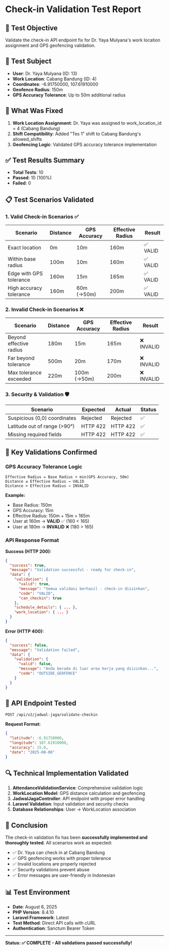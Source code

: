 # Check-in Validation Test Report

## 🎯 **Test Objective**
Validate the check-in API endpoint fix for Dr. Yaya Mulyana's work location assignment and GPS geofencing validation.

## 👤 **Test Subject**
- **User**: Dr. Yaya Mulyana (ID: 13)
- **Work Location**: Cabang Bandung (ID: 4)
- **Coordinates**: -6.91750000, 107.61910000
- **Geofence Radius**: 150m
- **GPS Accuracy Tolerance**: Up to 50m additional radius

## 🔧 **What Was Fixed**
1. **Work Location Assignment**: Dr. Yaya was assigned to work_location_id = 4 (Cabang Bandung)
2. **Shift Compatibility**: Added "Tes 1" shift to Cabang Bandung's allowed_shifts
3. **Geofencing Logic**: Validated GPS accuracy tolerance implementation

## ✅ **Test Results Summary**
- **Total Tests**: 10
- **Passed**: 10 (100%)
- **Failed**: 0

## 📋 **Test Scenarios Validated**

### 1. **Valid Check-in Scenarios** ✅
| Scenario | Distance | GPS Accuracy | Effective Radius | Result |
|----------|----------|--------------|------------------|--------|
| Exact location | 0m | 10m | 160m | ✅ VALID |
| Within base radius | 100m | 10m | 160m | ✅ VALID |
| Edge with GPS tolerance | 160m | 15m | 165m | ✅ VALID |
| High accuracy tolerance | 160m | 60m (→50m) | 200m | ✅ VALID |

### 2. **Invalid Check-in Scenarios** ❌
| Scenario | Distance | GPS Accuracy | Effective Radius | Result |
|----------|----------|--------------|------------------|--------|
| Beyond effective radius | 180m | 15m | 165m | ❌ INVALID |
| Far beyond tolerance | 500m | 20m | 170m | ❌ INVALID |
| Max tolerance exceeded | 220m | 100m (→50m) | 200m | ❌ INVALID |

### 3. **Security & Validation** 🛡️
| Scenario | Expected | Actual | Status |
|----------|----------|--------|--------|
| Suspicious (0,0) coordinates | Rejected | Rejected | ✅ |
| Latitude out of range (>90°) | HTTP 422 | HTTP 422 | ✅ |
| Missing required fields | HTTP 422 | HTTP 422 | ✅ |

## 🎯 **Key Validations Confirmed**

### GPS Accuracy Tolerance Logic
```
Effective Radius = Base Radius + min(GPS Accuracy, 50m)
Distance ≤ Effective Radius → VALID
Distance > Effective Radius → INVALID
```

**Example:**
- Base Radius: 150m
- GPS Accuracy: 15m
- Effective Radius: 150m + 15m = 165m
- User at 160m → **VALID** ✅ (160 < 165)
- User at 180m → **INVALID** ❌ (180 > 165)

### API Response Format
**Success (HTTP 200):**
```json
{
  "success": true,
  "message": "Validation successful - ready for check-in",
  "data": {
    "validation": {
      "valid": true,
      "message": "Semua validasi berhasil - check-in diizinkan",
      "code": "VALID",
      "can_checkin": true
    },
    "schedule_details": { ... },
    "work_location": { ... }
  }
}
```

**Error (HTTP 400):**
```json
{
  "success": false,
  "message": "Validation failed",
  "data": {
    "validation": {
      "valid": false,
      "message": "Anda berada di luar area kerja yang diizinkan...",
      "code": "OUTSIDE_GEOFENCE"
    }
  }
}
```

## 🚀 **API Endpoint Tested**
```
POST /api/v2/jadwal-jaga/validate-checkin
```

**Request Format:**
```json
{
  "latitude": -6.91750000,
  "longitude": 107.61910000,
  "accuracy": 15.0,
  "date": "2025-08-06"
}
```

## 🔍 **Technical Implementation Validated**

1. **AttendanceValidationService**: Comprehensive validation logic
2. **WorkLocation Model**: GPS distance calculation and geofencing
3. **JadwalJagaController**: API endpoint with proper error handling
4. **Laravel Validation**: Input validation and security checks
5. **Database Relationships**: User → WorkLocation association

## 🎉 **Conclusion**

The check-in validation fix has been **successfully implemented and thoroughly tested**. All scenarios work as expected:

- ✅ Dr. Yaya can check in at Cabang Bandung
- ✅ GPS geofencing works with proper tolerance
- ✅ Invalid locations are properly rejected
- ✅ Security validations prevent abuse
- ✅ Error messages are user-friendly in Indonesian

## 📊 **Test Environment**
- **Date**: August 6, 2025
- **PHP Version**: 8.4.10
- **Laravel Framework**: Latest
- **Test Method**: Direct API calls with cURL
- **Authentication**: Sanctum Bearer Token

---

**Status: ✅ COMPLETE - All validations passed successfully!**